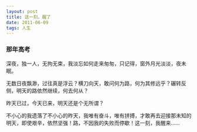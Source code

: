 ```yaml
---
layout: post  
title: 这一刻，醒了  
date: 2011-06-09  
tags: 人生  
---
```

### 那年高考


深夜，独一人，无拘无束，我淡忘如何走来匆匆，只记得，窗外月光淡淡，夜未眠。

无数日夜飘渺，过往真是浮云？横刀向天，敢问何为路，何为其修远乎？碾转反侧，明天的路依然继续，何去何从？

昨天已过，今天已来，明天还是个无所谓？

不小心的我遗落了不小心的昨天，我唯有奋斗，唯有拼搏，才敢再去迎接那未知的明天，即使艰辛，依然坚强！路，不因我的失败而停歇！这一刻，我醒来……